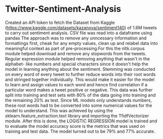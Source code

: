# Twitter-Sentiment-Analysis

Created an API token to fetch the Dataset from Kaggle (https://www.kaggle.com/datasets/kazanova/sentiment140) of 1.6M tweets to carry out sentiment analysis. CSV file was read into a dataframe using pandas
The approach was to remove any unncessary information and formattings first, cheak for any empty values, clean up and relabel data into meaningful context as part of pre-processing.For this the nltk.corpus module helped download and remove any stopwords from the tweets. Regular expression module helped removing anything that wasn't in the alphabet- like numbers and special characters since it doesn't help the model in learning anything about the sentiment. Stemming was conducted on every word of every tweet to further reduce words into their root words and stringed together individually. This would make it easier for the model to learn and assign values to each word and hence find correlation if a particular word makes a tweet positive or negative. This data was further split into training and test sets with 80% of the data going into training and the remaining 20% as test. Since ML models only understands numbers, these root words had to be converted into some numerical values for the model to understand. This was achieved by using the sklearn.feature_extraction.text library and importing the TfidfVectorizer module. After this is done, the LOGISTIC REGRESSION model is trained and to evaluate the model accuracy score is the metrics that was used on training and test data. The model turned out to be 79% and 77% accurate.
